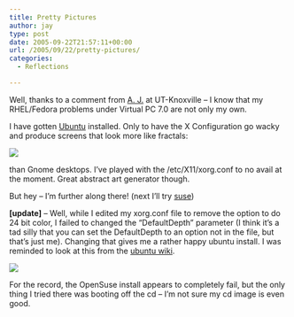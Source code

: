 ```yaml
---
title: Pretty Pictures
author: jay
type: post
date: 2005-09-22T21:57:11+00:00
url: /2005/09/22/pretty-pictures/
categories:
  - Reflections

---
```

Well, thanks to a comment from [A. J.][1] at UT-Knoxville &#8211; I know that my RHEL/Fedora problems under Virtual PC 7.0 are not only my own.

I have gotten [Ubuntu][2] installed. Only to have the X Configuration go wacky and produce screens that look more like fractals:

![][3]

than Gnome desktops. I’ve played with the /etc/X11/xorg.conf to no avail at the moment. Great abstract art generator though.

But hey &#8211; I’m further along there! (next I’ll try [suse][4])

**[update]** &#8211; Well, while I edited my xorg.conf file to remove the option to do 24 bit color, I failed to changed the “DefaultDepth” parameter (I think it’s a tad silly that you can set the DefaultDepth to an option not in the file, but that’s just me). Changing that gives me a rather happy ubuntu install. I was reminded to look at this from the [ubuntu wiki][5].

![][6]

For the record, the OpenSuse install appears to completely fail, but the only thing I tried there was booting off the cd &#8211; I’m not sure my cd image is even good.

 [1]: http://web.utk.edu/~ajw/
 [2]: http://www.ubuntulinux.org/
 [3]: http://people.engr.ncsu.edu/jayoung/eweImages/binarypage/-16d134aa8b3b1deef52bce5eb5cade6a/fractal_like.jpg
 [4]: http://www.opensuse.org/Welcome_to_openSUSE.org
 [5]: http://wiki.ubuntu.com/HowToConfigureUbuntuForMicrosoftVirtualPC2004
 [6]: http://people.engr.ncsu.edu/jayoung/eweImages/binarypage/-16d134aa8b3b1deef52bce5eb5cade6a/ubuntu.jpg